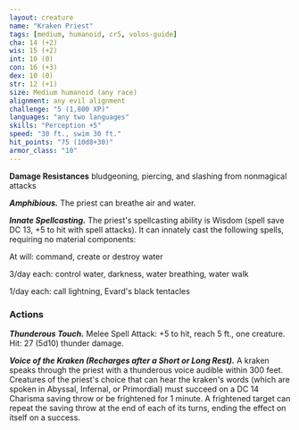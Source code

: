 ```yaml
---
layout: creature
name: "Kraken Priest"
tags: [medium, humanoid, cr5, volos-guide]
cha: 14 (+2)
wis: 15 (+2)
int: 10 (0)
con: 16 (+3)
dex: 10 (0)
str: 12 (+1)
size: Medium humanoid (any race)
alignment: any evil alignment
challenge: "5 (1,800 XP)"
languages: "any two languages"
skills: "Perception +5"
speed: "30 ft., swim 30 ft."
hit_points: "75 (10d8+30)"
armor_class: "10"
---
```


**Damage Resistances** bludgeoning, piercing, and slashing from nonmagical attacks

***Amphibious.*** The priest can breathe air and water.

***Innate Spellcasting.*** The priest's spellcasting ability is Wisdom (spell save DC 13, +5 to hit with spell attacks). It can innately cast the following spells, requiring no material components:

At will: command, create or destroy water

3/day each: control water, darkness, water breathing, water walk

1/day each: call lightning, Evard's black tentacles

### Actions

***Thunderous Touch.*** Melee Spell Attack: +5 to hit, reach 5 ft., one creature. Hit: 27 (5d10) thunder damage.

***Voice of the Kraken (Recharges after a Short or Long Rest).*** A kraken speaks through the priest with a thunderous voice audible within 300 feet. Creatures of the priest's choice that can hear the kraken's words (which are spoken in Abyssal, Infernal, or Primordial) must succeed on a DC 14 Charisma saving throw or be frightened for 1 minute. A frightened target can repeat the saving throw at the end of each of its turns, ending the effect on itself on a success.
